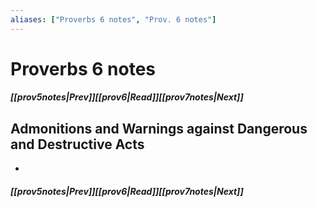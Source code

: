 ```yaml
---
aliases: ["Proverbs 6 notes", "Prov. 6 notes"]
---
```

# Proverbs 6 notes
##### <span class=arrow-left></span>[[prov5notes|Prev]]<span class=navigation-separator></span>[[prov6|Read]]<span class=navigation-separator></span>[[prov7notes|Next]]<span class=arrow-right></span>
## Admonitions and Warnings against Dangerous and Destructive Acts
- 
##### <span class=arrow-left></span>[[prov5notes|Prev]]<span class=navigation-separator></span>[[prov6|Read]]<span class=navigation-separator></span>[[prov7notes|Next]]<span class=arrow-right></span>